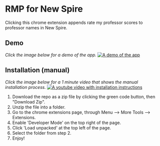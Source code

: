 # RMP for New Spire

Clicking this chrome extension appends rate my professor scores to professor names in New Spire.

## Demo

_Click the image below for a demo of the app._
[![A demo of the app](https://img.youtube.com/vi/mkofrulGnyc/0.jpg)](https://www.youtube.com/watch?v=mkofrulGnyc)

## Installation (manual)

_Click the image below for a 1 minute video that shows the manual installation process._
[![A youtube video with installation instructions](https://img.youtube.com/vi/TmPhPxo_RtY/0.jpg)](https://www.youtube.com/watch?v=TmPhPxo_RtY)

1. Download the repo as a zip file by clicking the green code button, then "Download Zip".
2. Unzip the file into a folder.
3. Go to the chrome extensions page, through Menu --> More Tools --> Extensions.
4. Enable 'Developer Mode' on the top right of the page.
5. Click 'Load unpacked' at the top left of the page.
6. Select the folder from step 2.
7. Enjoy!